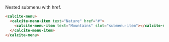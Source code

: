Nested submenu with href.

```html
<calcite-menu>
  <calcite-menu-item text="Nature" href="#">
    <calcite-menu-item text="Mountains" slot="submenu-item"></calcite-menu-item>
  </calcite-menu-item>
</calcite-menu>
```
